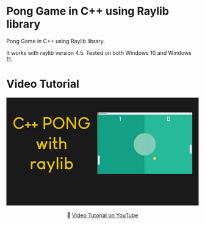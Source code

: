# Pong Game in C++ using Raylib library

Pong Game in C++ using Raylib library.

It works with raylib version 4.5.
Tested on both Windows 10 and Windows 11.

# Video Tutorial

<p align="center">
  <img src="preview.jpg" alt="" width="820">
</p>

<p align="center">
🎥 <a href="https://youtu.be/VLJlTaFvHo4">Video Tutorial on YouTube</a>
</p>

